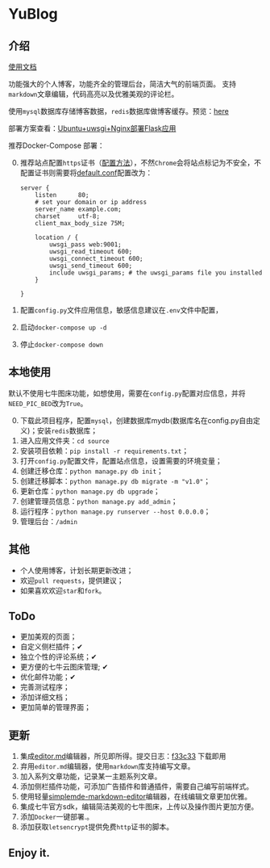 # YuBlog

## 介绍

[使用文档](https://www.yukunweb.com/page/YuBlog-document/)

功能强大的个人博客，功能齐全的管理后台，简洁大气的前端页面。
支持`markdown`文章编辑，代码高亮以及优雅美观的评论栏。

使用`mysql`数据库存储博客数据，`redis`数据库做博客缓存。预览：[here](http://www.yukunweb.com)

部署方案查看：[Ubuntu+uwsgi+Nginx部署Flask应用](http://www.yukunweb.com/2017/12/ubuntu-nginx-uwsgi-flask-app/)

推荐Docker-Compose 部署： 

0. 推荐站点配置`https`证书（[配置方法](certbot)），不然`Chrome`会将站点标记为不安全，不配置证书则需要将[default.conf](nginx/conf.d/default.conf)配置改为：

    ```
    server {
        listen      80;
        # set your domain or ip address
        server_name example.com;
        charset     utf-8;
        client_max_body_size 75M;

        location / {
            uwsgi_pass web:9001;
            uwsgi_read_timeout 600;
            uwsgi_connect_timeout 600;
            uwsgi_send_timeout 600;
            include uwsgi_params; # the uwsgi_params file you installed
        }

    }
    ```
    
1. 配置`config.py`文件应用信息，敏感信息建议在`.env`文件中配置，
2. 启动`docker-compose up -d`
3. 停止`docker-compose down`

## 本地使用

默认不使用七牛图床功能，如想使用，需要在`config.py`配置对应信息，并将`NEED_PIC_BED`改为`True`。

0. 下载此项目程序，配置`mysql`，创建数据库mydb(数据库名在config.py自由定义)；安装`redis`数据库；
1. 进入应用文件夹：`cd source`
2. 安装项目依赖：`pip install -r requirements.txt`；
3. 打开`config.py`配置文件，配置站点信息，设置需要的环境变量；
4. 创建迁移仓库：`python manage.py db init`；
5. 创建迁移脚本：`python manage.py db migrate -m "v1.0"`；
6. 更新仓库：`python manage.py db upgrade`；
7. 创建管理员信息：`python manage.py add_admin`；
8. 运行程序：`python manage.py runserver --host 0.0.0.0`；
9. 管理后台：`/admin`

## 其他

- 个人使用博客，计划长期更新改进；
- 欢迎`pull requests`，提供建议；
- 如果喜欢欢迎`star`和`fork`。


## ToDo

- 更加美观的页面；
- 自定义侧栏插件；✔
- 独立个性的评论系统；✔
- 更方便的七牛云图床管理; ✔
- 优化邮件功能；✔
- 完善测试程序；
- 添加详细文档；
- 更加简单的管理界面；

## 更新

1. 集成[editor.md](https://github.com/pandao/editor.md)编辑器，所见即所得。提交日志：[f33c33](https://github.com/Blackyukun/YuBlog/tree/f33c33bdbe192c1f4749cb736e9fe161dcaa19ca) 下载即用
2. 弃用`editor.md`编辑器，使用`markdown`库支持编写文章。
3. 加入系列文章功能，记录某一主题系列文章。
4. 添加侧栏插件功能，可添加广告插件和普通插件，需要自己编写前端样式。
5. 使用轻量[simplemde-markdown-editor](https://github.com/sparksuite/simplemde-markdown-editor)编辑器，在线编辑文章更加优雅。
6. 集成七牛官方sdk，编辑简洁美观的七牛图床，上传以及操作图片更加方便。
7. 添加`Docker`一键部署.。
8. 添加获取`letsencrypt`提供免费`http`证书的脚本。


## Enjoy it.
